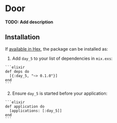 # Door

**TODO: Add description**

## Installation

If [available in Hex](https://hex.pm/docs/publish), the package can be installed as:

  1. Add `day_5` to your list of dependencies in `mix.exs`:

    ```elixir
    def deps do
      [{:day_5, "~> 0.1.0"}]
    end
    ```

  2. Ensure `day_5` is started before your application:

    ```elixir
    def application do
      [applications: [:day_5]]
    end
    ```

